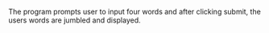The program prompts user to input four words and after clicking submit, the users words are 
jumbled and displayed. 
